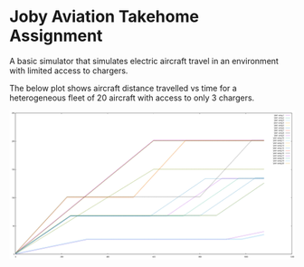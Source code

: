 Joby Aviation Takehome Assignment
=================================

A basic simulator that simulates electric aircraft travel in an environment with limited access to chargers.

The below plot shows aircraft distance travelled vs time for a heterogeneous fleet of 20 aircraft with access
to only 3 chargers.


![Plot showing aircraft distance travelled vs time](images/plot.png?raw=true)
